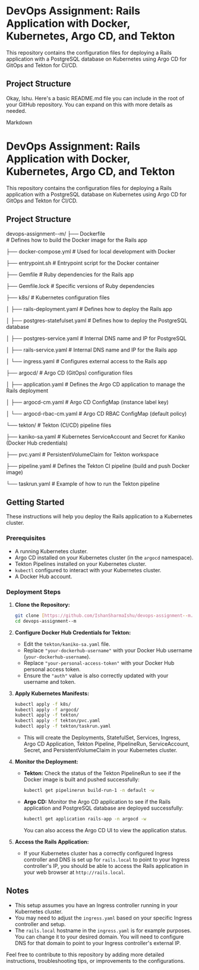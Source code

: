 # DevOps Assignment: Rails Application with Docker, Kubernetes, Argo CD, and Tekton

This repository contains the configuration files for deploying a Rails application with a PostgreSQL database on Kubernetes using Argo CD for GitOps and Tekton for CI/CD.

## Project Structure

Okay, Ishu. Here's a basic README.md file you can include in the root of your GitHub repository. You can expand on this with more details as needed.

Markdown

# DevOps Assignment: Rails Application with Docker, Kubernetes, Argo CD, and Tekton

This repository contains the configuration files for deploying a Rails application with a PostgreSQL database on Kubernetes using Argo CD for GitOps and Tekton for CI/CD.

## Project Structure

devops-assignment--m/
├── Dockerfile            
    # Defines how to build the Docker image for the Rails app

├── docker-compose.yml    # Used for local development with Docker

├── entrypoint.sh         # Entrypoint script for the Docker container

├── Gemfile               # Ruby dependencies for the Rails app

├── Gemfile.lock          # Specific versions of Ruby dependencies

├── k8s/                  # Kubernetes configuration files

│   ├── rails-deployment.yaml   # Defines how to deploy the Rails app

│   ├── postgres-statefulset.yaml # Defines how to deploy the PostgreSQL database

│   ├── postgres-service.yaml    # Internal DNS name and IP for PostgreSQL

│   ├── rails-service.yaml       # Internal DNS name and IP for the Rails app

│   └── ingress.yaml           # Configures external access to the Rails app

├── argocd/               # Argo CD (GitOps) configuration files

│   ├── application.yaml       # Defines the Argo CD application to manage the Rails deployment

│   ├── argocd-cm.yaml         # Argo CD ConfigMap (instance label key)

│   └── argocd-rbac-cm.yaml    # Argo CD RBAC ConfigMap (default policy)

└── tekton/               # Tekton (CI/CD) pipeline files

├── kaniko-sa.yaml         # Kubernetes ServiceAccount and Secret for Kaniko (Docker Hub credentials)

├── pvc.yaml               # PersistentVolumeClaim for Tekton workspace

├── pipeline.yaml          # Defines the Tekton CI pipeline (build and push Docker image)

└── taskrun.yaml           # Example of how to run the Tekton pipeline


## Getting Started

These instructions will help you deploy the Rails application to a Kubernetes cluster.

### Prerequisites

* A running Kubernetes cluster.
* Argo CD installed on your Kubernetes cluster (in the `argocd` namespace).
* Tekton Pipelines installed on your Kubernetes cluster.
* `kubectl` configured to interact with your Kubernetes cluster.
* A Docker Hub account.

### Deployment Steps

1.  **Clone the Repository:**
    ```bash
    git clone [https://github.com/IshanSharmaIshu/devops-assignment--m.git](https://github.com/IshanSharmaIshu/devops-assignment--m.git)
    cd devops-assignment--m
    ```

2.  **Configure Docker Hub Credentials for Tekton:**
    * Edit the `tekton/kaniko-sa.yaml` file.
    * Replace `"your-dockerhub-username"` with your Docker Hub username (`your-dockerhub-username`).
    * Replace `"your-personal-access-token"` with your Docker Hub personal access token.
    * Ensure the `"auth"` value is also correctly updated with your username and token.

3.  **Apply Kubernetes Manifests:**
    ```bash
    kubectl apply -f k8s/
    kubectl apply -f argocd/
    kubectl apply -f tekton/
    kubectl apply -f tekton/pvc.yaml
    kubectl apply -f tekton/taskrun.yaml
    ```
    * This will create the Deployments, StatefulSet, Services, Ingress, Argo CD Application, Tekton Pipeline, PipelineRun, ServiceAccount, Secret, and PersistentVolumeClaim in your Kubernetes cluster.

4.  **Monitor the Deployment:**
    * **Tekton:** Check the status of the Tekton PipelineRun to see if the Docker image is built and pushed successfully:
        ```bash
        kubectl get pipelinerun build-run-1 -n default -w
        ```
    * **Argo CD:** Monitor the Argo CD application to see if the Rails application and PostgreSQL database are deployed successfully:
        ```bash
        kubectl get application rails-app -n argocd -w
        ```
        You can also access the Argo CD UI to view the application status.

5.  **Access the Rails Application:**
    * If your Kubernetes cluster has a correctly configured Ingress controller and DNS is set up for `rails.local` to point to your Ingress controller's IP, you should be able to access the Rails application in your web browser at `http://rails.local`.

## Notes

* This setup assumes you have an Ingress controller running in your Kubernetes cluster.
* You may need to adjust the `ingress.yaml` based on your specific Ingress controller and setup.
* The `rails.local` hostname in the `ingress.yaml` is for example purposes. You can change it to your desired domain. You will need to configure DNS for that domain to point to your Ingress controller's external IP.

Feel free to contribute to this repository by adding more detailed instructions, troubleshooting tips, or improvements to the configurations.
